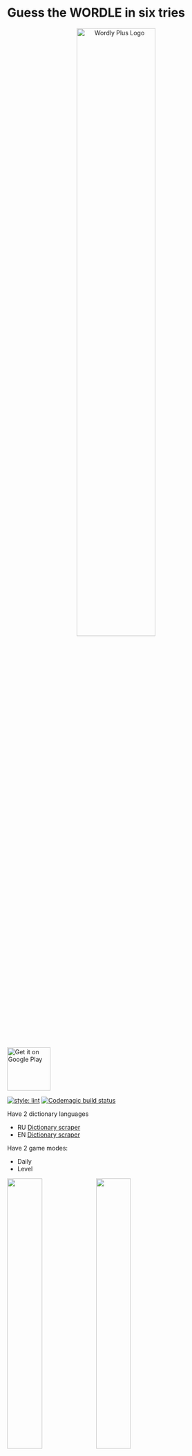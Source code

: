 # Guess the **WORDLE** in six tries

<p align="center"><img src="https://raw.githubusercontent.com/Carapacik/WordlePlus/main/assets/images/splash_light.png" alt="Wordly Plus Logo" width="60%" /></p>

<a href='https://play.google.com/store/apps/details?id=com.carapacik.wordly'><img alt='Get it on Google Play' src='https://play.google.com/intl/en_us/badges/images/generic/en_badge_web_generic.png' height='100px'/></a>

[![style: lint](https://img.shields.io/badge/style-lint-4BC0F5.svg)](https://pub.dev/packages/lint)
[![Codemagic build status](https://api.codemagic.io/apps/6228b05f8b3f4a000c890bd3/622c8c92de572f830ba91279/status_badge.svg)](https://codemagic.io/apps/6228b05f8b3f4a000c890bd3/622c8c92de572f830ba91279/latest_build)

Have 2 dictionary languages
- RU [Dictionary scraper](https://github.com/Carapacik/gufo-me-dictionary-scraper)
- EN [Dictionary scraper](https://github.com/Carapacik/cambridge-dictionary-scraper)

Have 2 game modes:
- Daily
- Level

<img src="https://raw.githubusercontent.com/Carapacik/WordlePlus/main/.github/screenshot_1.png" width="40%" /> <img src="https://raw.githubusercontent.com/Carapacik/WordlePlus/main/.github/screenshot_2.png" width="40%" />
<img src="https://raw.githubusercontent.com/Carapacik/WordlePlus/main/.github/screenshot_3.png" width="40%" /> <img src="https://raw.githubusercontent.com/Carapacik/WordlePlus/main/.github/screenshot_4.png" width="40%" />